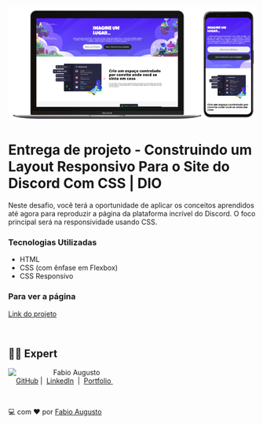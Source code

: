 ![Imagem do projeto](src/img/projeto.png)

# Entrega de projeto - Construindo um Layout Responsivo Para o Site do Discord Com CSS | DIO
Neste desafio, você terá a oportunidade de aplicar os conceitos aprendidos até agora para reproduzir a página da plataforma incrível do Discord. O foco principal será na responsividade usando CSS.

### Tecnologias Utilizadas
- HTML
- CSS (com ênfase em Flexbox)
- CSS Responsivo

### Para ver a página
[Link do projeto](https://fabiocasadossites.github.io/desafio-4-css-dio/)


<br>

## 👨‍💻 Expert

<p>
    <img 
      align=left 
      margin=10 
      width=80 
      src="https://avatars.githubusercontent.com/u/44373172"
    />
    <p>&nbsp&nbsp&nbspFabio Augusto<br>
    &nbsp&nbsp&nbsp
    <a href="https://github.com/fabiocasadossites">
    GitHub</a>&nbsp;|&nbsp;
    <a href="https://www.linkedin.com/in/fabioasa/">LinkedIn</a>
&nbsp;|&nbsp;
    <a href="https://www.fabioaugusto.dev/">
    Portfolio </a>
&nbsp;&nbsp;</p>
</p>
<br/>
<p>

💻 com ❤️ por [Fabio Augusto](https://github.com/fabiocasadossites)
